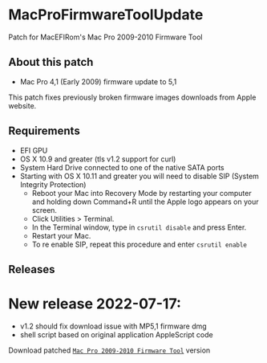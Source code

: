 # MacProFirmwareToolUpdate
Patch for MacEFIRom's Mac Pro 2009-2010 Firmware Tool

## About this patch
* Mac Pro 4,1 (Early 2009) firmware update to 5,1

This patch fixes previously broken firmware images downloads from Apple website.

## Requirements
* EFI GPU
* OS X 10.9 and greater (tls v1.2 support for curl)
* System Hard Drive connected to one of the native SATA ports
* Starting with OS X 10.11 and greater you will need to disable SIP (System Integrity Protection)
  * Reboot your Mac into Recovery Mode by restarting your computer and holding down Command+R until the Apple logo appears on your screen.
  * Click Utilities > Terminal.
  * In the Terminal window, type in `csrutil disable` and press Enter.
  * Restart your Mac.
  * To re enable SIP, repeat this procedure and enter `csrutil enable`

## Releases
# New release 2022-07-17:
* v1.2 should fix download issue with MP5,1 firmware dmg
* shell script based on original application AppleScript code

Download patched [`Mac Pro 2009-2010 Firmware Tool`][release] version

[release]: https://github.com/pigsyn/MacProFirmwareToolUpdate/releases/latest
